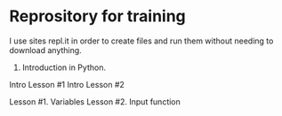 # Reprository for training

I use sites repl.it in order to create files and run them without needing to download anything.

1. Introduction in Python.

Intro Lesson #1 
Intro Lesson #2

Lesson #1. Variables 
Lesson #2. Input function
